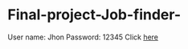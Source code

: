 # Final-project-Job-finder-
User name: Jhon
Password: 12345
Click [here](https://htmlpreview.github.io/?https://github.com/Wxd990921/Final-project-Job-finder-/blob/main/login.html)
